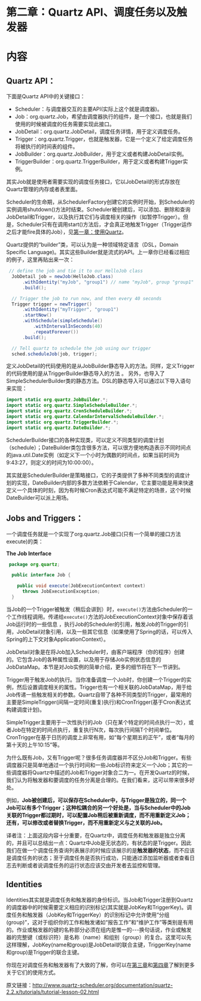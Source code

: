 # 第二章：Quartz API、调度任务以及触发器
# 内容
## Quartz API：

下面是Quartz API中的关键接口：
- Scheduler：与调度器交互的主要API(实际上这个就是调度器)。
- Job：org.quartz.Job，希望由调度器执行的组件，是一个接口，也就是我们使用的时候被调度的任务需要实现此接口。
- JobDetail：org.quartz.JobDetail，调度任务详情，用于定义调度任务。
- Trigger：org.quartz.Trigger，也就是触发器，它是一个定义了给定调度任务将被执行的时间表的组件。
- JobBuilder：org.quartz.JobBuilder，用于定义或者构建JobDetail实例。
- TriggerBuilder：org.quartz.TriggerBuilder，用于定义或者构建Trigger实例。

其实Job就是使用者需要实现的调度任务接口，它以JobDetail的形式存放在Quartz管理的内存或者表里面。

Scheduler的生命期，从SchedulerFactory创建它的实例时开始，到Scheduler的实例调用shutdown()方法时结束。Scheduler被创建后，可以添加、删除和查询JobDetail和Trigger，以及执行其它们与调度相关的操作（如暂停Trigger）。但是，Scheduler只有在调用start()方法后，才会真正地触发Trigger（Trigger运作之后才能fire具体的Job），见[第一章：使用Quartz](lesson-1.md)。

Quartz提供的“builder”类，可以认为是一种领域特定语言（DSL，Domain Specific Language)。其实这些Builder就是流式的API。上一章你已经看过相应的例子，这里再贴出来一次：
```java
 // define the job and tie it to our HelloJob class
  JobDetail job = newJob(HelloJob.class)
      .withIdentity("myJob", "group1") // name "myJob", group "group1"
      .build();

  // Trigger the job to run now, and then every 40 seconds
  Trigger trigger = newTrigger()
      .withIdentity("myTrigger", "group1")
      .startNow()
      .withSchedule(simpleSchedule()
          .withIntervalInSeconds(40)
          .repeatForever())            
      .build();

  // Tell quartz to schedule the job using our trigger
  sched.scheduleJob(job, trigger);
```
定义JobDetail的代码使用的是从JobBuilder静态导入的方法。同样，定义Trigger的代码使用的是从TriggerBuilder静态导入的方法 。 另外，也导入了SimpleSchedulerBuilder类的静态方法。DSL的静态导入可以通过以下导入语句来实现：
```java
import static org.quartz.JobBuilder.*;
import static org.quartz.SimpleScheduleBuilder.*;
import static org.quartz.CronScheduleBuilder.*;
import static org.quartz.CalendarIntervalScheduleBuilder.*;
import static org.quartz.TriggerBuilder.*;
import static org.quartz.DateBuilder.*;
```
SchedulerBuilder接口的各种实现类，可以定义不同类型的调度计划（schedule）；DateBuilder类包含很多方法，可以很方便地构造表示不同时间点的java.util.Date实例（如定义下一个小时为偶数的时间点，如果当前时间为9:43:27，则定义的时间为10:00:00）。

其实就是SchedulerBuilder是策略接口，它的子类提供了多种不同类型的调度计划的实现，DateBuilder内部的多数方法依赖于Calendar，它主要功能是用来快速定义一个具体的时刻，因为有时候Cron表达式可能不满足特定的场景，这个时候DateBuilder可以派上用场。

## Jobs and Triggers：
一个调度任务就是一个实现了org.quartz.Job接口(只有一个简单的接口方法execute)的类：

**The Job Interface**
```java
 package org.quartz;

  public interface Job {

    public void execute(JobExecutionContext context)
      throws JobExecutionException;
  }
```
当Job的一个Trigger被触发（稍后会讲到）时，`execute()`方法由Scheduler的一个工作线程调用。传递给`execute()`方法的JobExecutionContext对象中保存着该Job运行时的一些信息 ，执行Job的Scheduler的引用，触发Job的Trigger的引用，JobDetail对象引用，以及一些其它信息（如果使用了Spring的话，可以传入Spring的上下文对象ApplicationContext）。

JobDetail对象是在将Job加入Scheduler时，由客户端程序（你的程序）创建的。它包含Job的各种属性设置，以及用于存储Job实例状态信息的JobDataMap。本节是对Job实例的简单介绍，更多的细节将在下一节讲到。

Trigger用于触发Job的执行。当你准备调度一个Job时，你创建一个Trigger的实例，然后设置调度相关的属性。Trigger也有一个相关联的JobDataMap，用于给Job传递一些触发相关的参数。Quartz自带了各种不同类型的Trigger，最常用的主要是SimpleTrigger(间隔一定时间(重复)执行)和CronTrigger(基于Cron表达式构建调度计划)。

SimpleTrigger主要用于一次性执行的Job（只在某个特定的时间点执行一次），或者Job在特定的时间点执行，重复执行N次，每次执行间隔T个时间单位。CronTrigger在基于日历的调度上非常有用，如“每个星期五的正午”，或者“每月的第十天的上午10:15”等。

为什么既有Job，又有Trigger呢？很多任务调度器并不区分Job和Trigger。有些调度器只是简单地通过一个执行时间和一些Job标识符来定义一个Job；其它的一些调度器将Quartz中描述的Job和Trigger对象合二为一。在开发Quartz的时候，我们认为将触发器和要调度的任务分离是合理的。在我们看来，这可以带来很多好处。

例如，**Job被创建后，可以保存在Scheduler中，与Trigger是独立的，同一个Job可以有多个Trigger；这种松耦合的另一个好处是，当与Scheduler中的Job关联的Trigger都过期时，可以配置Job稍后被重新调度，而不用重新定义Job；还有，可以修改或者替换Trigger，而不用重新定义与之关联的Job。**

译者注：上面这段内容十分重要，在Quartz中，调度任务和触发器是独立分离的，并且可以总结出一点：Quartz中Job是无状态的，有状态的是Trigger。因此我们在做一个调度任务查询列表展示的时候应该展示的是**触发器的状态**，而不应该是调度任务的状态；至于调度任务是否执行成功，只能通过添加监听器或者查看日志去判断或者说调度任务的运行状态应该交由开发者去监控和管理。

## Identities
Identities其实就是调度任务和触发器的身份标识。当Job和Trigger注册到Quartz的调度器中的时候需要定义相应的识别标记(其实就是JobKey和TriggerKey)。调度任务和触发器（JobKey和TriggerKey）的识别标记中允许使用“分组(group)”，这对于组织你的工作和触发诸如“报告工作”和“维护工作”等类别是有用的。作业或触发器的键的名称部分必须在组内是惟一的---换句话说，作业或触发器的完整键（或标识符）是名称（name）和组别（group）的复合。这里可以先这样理解，JobKey(name和group)是JobDetail的联合主键，TriggerKey(name和group)是Trigger的联合主键。

你现在对调度任务和触发器有了大致的了解，你可以在[第三章]()和[第四章]()了解到更多关于它们的使用方式。

原文链接：http://www.quartz-scheduler.org/documentation/quartz-2.2.x/tutorials/tutorial-lesson-02.html